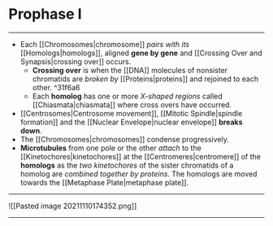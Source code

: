 # Prophase I
---
- Each [[Chromosomes|chromosome]] *pairs with its* [[Homologs|homologs]], aligned **gene by gene** and [[Crossing Over and Synapsis|crossing over]] occurs.
	- **Crossing over** is when the [[DNA]] molecules of nonsister chromatids are *broken by* [[Proteins|proteins]] and rejoined to each other. ^31f6a6
	- Each **homolog** has one or more *X-shaped regions* called [[Chiasmata|chiasmata]] where cross overs have occurred.
- [[Centrosomes|Centrosome movement]], [[Mitotic Spindle|spindle formation]] and the [[Nuclear Envelope|nuclear envelope]] **breaks down**.
- The [[Chromosomes|chromosomes]] condense progressively.
- **Microtubules** from one pole or the other *attach* to the [[Kinetochores|kinetochores]] at the [[Centromeres|centromere]] of the **homologs** as the *two kinetochores* of the sister chromatids of a homolog are *combined together by proteins*. The homologs are moved towards the [[Metaphase Plate|metaphase plate]].

---
![[Pasted image 20211110174352.png]]

---